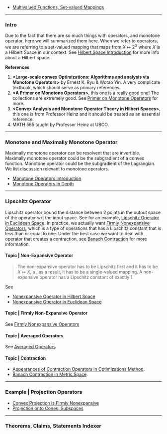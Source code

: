 - [Multivalued Functions, Set-valued Mappings](Multivalued%20Functions,%20Set-valued%20Mappings.md)

---
### **Intro**

Due to the fact that there are so much things with operators, and monotone operator, here we will summarized them here. 
When we refer to operators, we are referring to a set-valued mapping that maps from $X \mapsto 2^X$ where $X$ is a Hilbert Space in our context. 
See [Hilbert Space Introduction](Hilbert%20Space%20Introduction.md) for more info about a Hilbert space. 


**References**
1. **\<Large-scale convex Optimizations: Algorithms and analysis via Monotone Operators\>** by Ernest K. Ryu & Wotao Yin. 
A very complicate textbook, which should serve as primary references. 
2. **\<A Primer on Monotone Operators\>**, this one is a really good one! The collections are extremely good.  See [Primer on Monotone Operators](Primer%20on%20Monotone%20Operators.pdf) for more. 
3. **\<Convex Analysis and Monotone Operator Theory in Hilbert Spaces\>**, this one is from Professor Heinz and it should be treated as an essential reference. 
4. MATH 565 taught by Professor Heinz at UBCO. 


---
### **Monotone and Maximally Monotone Operator**

Maximally monotone operator can be resolvent that are invertible. 
Maximally monotone operator could be the subgradient of a convex function. 
Monotone operator could be the subgradient of the Lagrangian. 
We list discussion relevant to monotone operators. 
- [Monotone Operators Introduction](Monotone%20Operators%20Introduction.md)
- [Monotone Operators In Depth](Monotone%20Operators%20In%20Depth.md)



---
### **Lipschitz Operator**

Lipschitz operator bound the distance between 2 points in the output space of the operator wrt the input space. 
See for an example, [Lipschitz Operator in Euclidean Space](Lipschitz%20Operator%20in%20Euclidean%20Space.md). 
In practice, we actually want [Firmly Nonexpansive Operators](Firmly%20Nonexpansive%20Operators.md), which is a type of operations that has a Lipschitz constant that is less than or equal to one. 
Under the best case we want to deal with operator that creates a contraction, see [Banach Contraction](../../MATH%20601%20Functional%20Analysis,%20Measure%20Theory/Functional%20Spaces/Banach%20Contraction%20in%20Metric%20Space%20) for more information. 


#### **Topic | Non-Expansive Operator**
> The non-expansive operator has to be Lipschitz first and it has to be $X\mapsto X$, a , as a result, it has to be a single-valued mapping. 
> A non-expansive operator has a Lipschitz constant of exactly $1$. 

See 
- [Nonexpansive Operator in Hilbert Space](Lipschitz%20Operator%20in%20Hilbert%20Space.md)
- [Nonexpansive Operator in Euclidean Space](Lipschitz%20Operator%20in%20Euclidean%20Space.md)

#### **Topic | Firmly Non-Expansive Operator**
See [Firmly Nonexpansive Operators](Firmly%20Nonexpansive%20Operators.md)


#### **Topic | Averaged Operators**
See [Averaged Operators](Averaged%20Mapping.md)


#### **Topic | Contraction**

- [Appearances of Contraction Operators in Optimizations Method](Appearances%20of%20Contraction%20Operators%20in%20Optimizations%20Method.md). 
- [Banach Contraction in Metric Space](Banach%20Contraction%20in%20Metric%20Space.md). 



---
### **Example | Projection Operators**

- [Convex Projection is Firmly Nonexpansive](Convex%20Projection%20is%20Firmly%20Nonexpansive.md)
- [Projection onto Cones, Subspaces](../CVX%20Geometry/Projection%20onto%20Cones,%20Subspaces.md)



---
### **Theorems, Claims, Statements Indexer**



